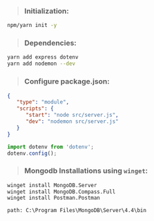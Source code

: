 > ### Initialization:

```bash
npm/yarn init -y
```

> ### Dependencies:

```bash
yarn add express dotenv
yarn add nodemon --dev
```

> ### Configure package.json:

```json
{
   "type": "module",
   "scripts": {
      "start": "node src/server.js",
      "dev": "nodemon src/server.js"
   }
}
```

```ts
import dotenv from 'dotenv';
dotenv.config();
```

> ### Mongodb Installations using `winget`:

```cmd
winget install MongoDB.Server
winget install MongoDB.Compass.Full
winget install Postman.Postman

```

`path: C:\Program Files\MongoDB\Server\4.4\bin`

